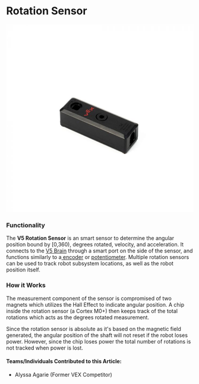 # Rotation Sensor

![V5 Rotation Sensor](<../../../.gitbook/assets/image (50).png>)

### Functionality

The **V5 Rotation Sensor** is an smart sensor to determine the angular position bound by \[0,360), degrees rotated, velocity, and acceleration. It connects to the [V5 Brain](../../vex-electronics/vex-v5-brain/) through a smart port on the side of the sensor, and functions similarly to a[ encoder](../3-pin-adi-sensors/encoder.md) or [potentiometer](../3-pin-adi-sensors/potentiometer.md). Multiple rotation sensors can be used to track robot subsystem locations, as well as the robot position itself. 

### How it Works

The measurement component of the sensor is compromised of two magnets which utilizes the Hall Effect to indicate angular position. A chip inside the rotation sensor (a Cortex M0+) then keeps track of the total rotations which acts as the degrees rotated measurement.

Since the rotation sensor is absolute as it's based on the magnetic field generated, the angular position of the shaft will not reset if the robot loses power. However, since the chip loses power the total number of rotations is not tracked when power is lost.

#### Teams/Individuals Contributed to this Article:

* Alyssa Agarie (Former VEX Competitor)
